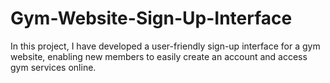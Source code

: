# Gym-Website-Sign-Up-Interface
In this project, I have developed a user-friendly sign-up interface for a gym website, enabling new members to easily create an account and access gym services online.
